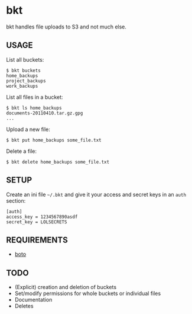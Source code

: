 bkt
===

bkt handles file uploads to S3 and not much else.



USAGE
-----

List all buckets:

    $ bkt buckets
    home_backups
    project_backups
    work_backups


List all files in a bucket:

    $ bkt ls home_backups
    documents-20110410.tar.gz.gpg
    ...


Upload a new file:

    $ bkt put home_backups some_file.txt


Delete a file:

    $ bkt delete home_backups some_file.txt



SETUP
-----

Create an ini file `~/.bkt` and give it your access and secret
keys in an `auth` section:

    [auth]
    access_key = 1234567890asdf
    secret_key = LOLSECRETS



REQUIREMENTS
------------

* [boto](http://boto.cloudhackers.com/)



TODO
----

* (Explicit) creation and deletion of buckets
* Set/modify permissions for whole buckets or individual files
* Documentation
* Deletes
